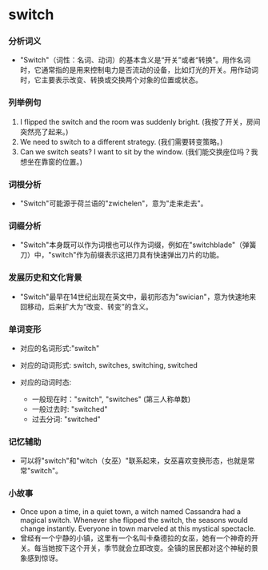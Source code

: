 # switch

### 分析词义

  

*   "Switch"（词性：名词、动词）的基本含义是“开关”或者“转换”。用作名词时，它通常指的是用来控制电力是否流动的设备，比如灯光的开关。用作动词时，它主要表示改变、转换或交换两个对象的位置或状态。

  

### 列举例句

  

1.  I flipped the switch and the room was suddenly bright. (我按了开关，房间突然亮了起来。)
2.  We need to switch to a different strategy. (我们需要转变策略。)
3.  Can we switch seats? I want to sit by the window. (我们能交换座位吗？我想坐在靠窗的位置。)

  

### 词根分析

  

*   "Switch"可能源于荷兰语的"zwichelen"，意为"走来走去"。

  

### 词缀分析

  

*   "Switch"本身既可以作为词根也可以作为词缀，例如在"switchblade"（弹簧刀）中，"switch"作为前缀表示这把刀具有快速弹出刀片的功能。

  

### 发展历史和文化背景

  

*   "Switch"最早在14世纪出现在英文中，最初形态为"swician"，意为快速地来回移动，后来扩大为“改变、转变”的含义。

  

### 单词变形

  

*   对应的名词形式:"switch"
*   对应的动词形式: switch, switches, switching, switched
*   对应的动词时态:
    
    *   一般现在时："switch", "switches" (第三人称单数)
    *   一般过去时: "switched"
    *   过去分词: "switched"
    
      
    

  

### 记忆辅助

  

*   可以将"switch"和"witch（女巫）"联系起来，女巫喜欢变换形态，也就是常常"switch"。

  

### 小故事

  

*   Once upon a time, in a quiet town, a witch named Cassandra had a magical switch. Whenever she flipped the switch, the seasons would change instantly. Everyone in town marveled at this mystical spectacle.
*   曾经有一个宁静的小镇，这里有一个名叫卡桑德拉的女巫，她有一个神奇的开关。每当她按下这个开关，季节就会立即改变。全镇的居民都对这个神秘的景象感到惊讶。
